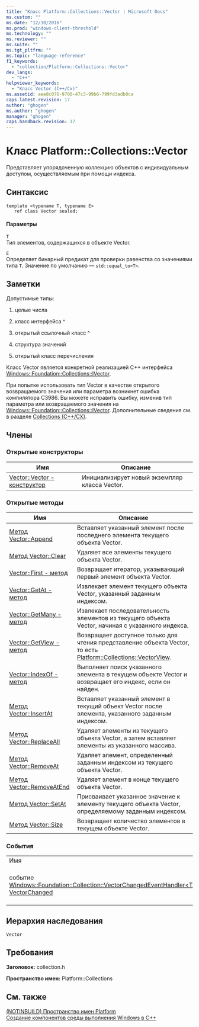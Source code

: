 ```yaml
---
title: "Класс Platform::Collections::Vector | Microsoft Docs"
ms.custom: ""
ms.date: "12/30/2016"
ms.prod: "windows-client-threshold"
ms.technology: ""
ms.reviewer: ""
ms.suite: ""
ms.tgt_pltfrm: ""
ms.topic: "language-reference"
f1_keywords: 
  - "collection/Platform::Collections::Vector"
dev_langs: 
  - "C++"
helpviewer_keywords: 
  - "Класс Vector (C++/Cx)"
ms.assetid: aee8c076-9700-47c3-99b6-799fd3edb0ca
caps.latest.revision: 17
author: "ghogen"
ms.author: "ghogen"
manager: "ghogen"
caps.handback.revision: 17
---
```

# Класс Platform::Collections::Vector
Представляет упорядоченную коллекцию объектов с индивидуальным доступом, осуществляемым при помощи индекса.  
  
## Синтаксис  
  
```  
template <typename T, typename E>  
   ref class Vector sealed;  
```  
  
#### Параметры  
 `T`  
 Тип элементов, содержащихся в объекте Vector.  
  
 `E`  
 Определяет бинарный предикат для проверки равенства со значениями типа `T`. Значение по умолчанию — `std::equal_to<T>`.  
  
## Заметки  
 Допустимые типы:  
  
1.  целые числа  
  
2.  класс интерфейса ^  
  
3.  открытый ссылочный класс ^  
  
4.  структура значений  
  
5.  открытый класс перечисления  
  
 Класс Vector является конкретной реализацией C\+\+ интерфейса [Windows::Foundation::Collections::IVector](http://go.microsoft.com/fwlink/p/?LinkId=262410).  
  
 При попытке использовать тип Vector в качестве открытого возвращаемого значения или параметра возникнет ошибка компилятора C3986. Вы можете исправить ошибку, изменив тип параметра или возвращаемого значения на [Windows::Foundation::Collections::IVector](http://go.microsoft.com/fwlink/p/?LinkId=262410). Дополнительные сведения см. в разделе [Collections \(C\+\+\/CX\)](../cppcx/collections-c-cx.md).  
  
## Члены  
  
### Открытые конструкторы  
  
|Имя|Описание|  
|---------|--------------|  
|[Vector::Vector \- конструктор](../cppcx/vector-vector-constructor.md)|Инициализирует новый экземпляр класса Vector.|  
  
### Открытые методы  
  
|Имя|Описание|  
|---------|--------------|  
|[Метод Vector::Append](../cppcx/vector-append-method.md)|Вставляет указанный элемент после последнего элемента текущего объекта Vector.|  
|[Метод Vector::Clear](../cppcx/vector-clear-method.md)|Удаляет все элементы текущего объекта Vector.|  
|[Vector::First \- метод](../cppcx/vector-first-method.md)|Возвращает итератор, указывающий первый элемент объекта Vector.|  
|[Vector::GetAt \- метод](../cppcx/vector-getat-method.md)|Извлекает элемент текущего объекта Vector, указанный заданным индексом.|  
|[Vector::GetMany \- метод](../cppcx/vector-getmany-method.md)|Извлекает последовательность элементов из текущего объекта Vector, начиная с указанного индекса.|  
|[Vector::GetView \- метод](../cppcx/vector-getview-method.md)|Возвращает доступное только для чтения представление объекта Vector, то есть [Platform::Collections::VectorView](../cppcx/platform-collections-vectorview-class.md).|  
|[Vector::IndexOf \- метод](../cppcx/vector-indexof-method.md)|Выполняет поиск указанного элемента в текущем объекте Vector и возвращает его индекс, если он найден.|  
|[Метод Vector::InsertAt](../cppcx/vector-insertat-method.md)|Вставляет указанный элемент в текущий объект Vector после элемента, указанного заданным индексом.|  
|[Метод Vector::ReplaceAll](../cppcx/vector-replaceall-method.md)|Удаляет элементы из текущего объекта Vector, а затем вставляет элементы из указанного массива.|  
|[Метод Vector::RemoveAt](../cppcx/vector-removeat-method.md)|Удаляет элемент, определенный заданным индексом из текущего объекта Vector.|  
|[Метод Vector::RemoveAtEnd](../cppcx/vector-removeatend-method.md)|Удаляет элемент в конце текущего объекта Vector.|  
|[Метод Vector::SetAt](../cppcx/vector-setat-method.md)|Присваивает указанное значение к элементу текущего объекта Vector, определяемому заданным индексом.|  
|[Метод Vector::Size](../cppcx/vector-size-method.md)|Возвращает количество элементов в текущем объекте Vector.|  
  
### События  
  
|||  
|-|-|  
|Имя|Описание|  
|событие [Windows::Foundation::Collection::VectorChangedEventHandler\<T\>^ VectorChanged](http://go.microsoft.com/fwlink/p/?LinkId=262644)|Происходит при изменении объекта Vector.|  
  
## Иерархия наследования  
 `Vector`  
  
## Требования  
 **Заголовок:** collection.h  
  
 **Пространство имен:** Platform::Collections  
  
## См. также  
 [\(NOTINBUILD\) Пространство имен Platform](http://msdn.microsoft.com/ru-ru/f3ce3eab-028c-4204-ba9f-9ab8af17c8c4)   
 [Создание компонентов среды выполнения Windows в C\+\+](http://msdn.microsoft.com/library/5b7251e6-4271-4f13-af80-c1cf5b1489bf)